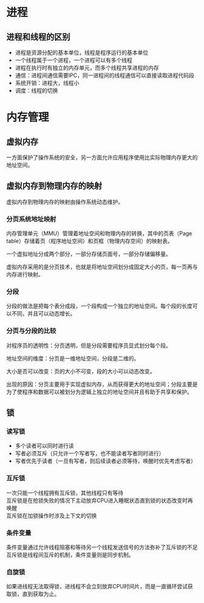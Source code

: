 
# 进程  

## 进程和线程的区别  
- 进程是资源分配的基本单位，线程是程序运行的基本单位  
- 一个线程属于一个进程，一个进程可以有多个线程  
- 进程在执行时有独立的内存单元，而多个线程共享进程的内存  
- 通信：进程间通信需要IPC，同一进程间的线程通信可以直接读取进程代码段  
- 系统开销：进程大，线程小  
- 调度：线程的切换  

# 内存管理  
## 虚拟内存  
一方面保护了操作系统的安全，另一方面允许应用程序使用比实际物理内存更大的地址空间。  

## 虚拟内存到物理内存的映射  
虚拟内存到物理内存的映射由操作系统动态维护。  
### 分页系统地址映射  
内存管理单元（MMU）管理着地址空间和物理内存的转换，其中的页表（Page table）存储着页（程序地址空间）和页框（物理内存空间）的映射表。

一个虚拟地址分成两个部分，一部分存储页面号，一部分存储偏移量。

虚拟内存采用的是分页技术，也就是将地址空间划分成固定大小的页，每一页再与内存进行映射。





### 分段  
分段的做法是把每个表分成段，一个段构成一个独立的地址空间。每个段的长度可以不同，并且可以动态增长。




### 分页与分段的比较
对程序员的透明性：分页透明，但是分段需要程序员显式划分每个段。

地址空间的维度：分页是一维地址空间，分段是二维的。

大小是否可以改变：页的大小不可变，段的大小可以动态改变。

出现的原因：分页主要用于实现虚拟内存，从而获得更大的地址空间；分段主要是为了使程序和数据可以被划分为逻辑上独立的地址空间并且有助于共享和保护。




## 锁  
### 读写锁  
- 多个读者可以同时进行读  
- 写者必须互斥（只允许一个写者写，也不能读者写者同时进行）  
- 写者优先于读者（一旦有写者，则后续读者必须等待，唤醒时优先考虑写者）  


### 互斥锁  
一次只能一个线程拥有互斥锁，其他线程只有等待  
互斥锁是在抢锁失败的情况下主动放弃CPU进入睡眠状态直到锁的状态改变时再唤醒  
互斥锁在加锁操作时涉及上下文的切换  

### 条件变量  
条件变量通过允许线程阻塞和等待另一个线程发送信号的方法弥补了互斥锁的不足  
互斥锁是线程间互斥的机制，条件变量则是同步机制。  

### 自旋锁  
如果进线程无法取得锁，进线程不会立刻放弃CPU时间片，而是一直循环尝试获取锁，直到获取为止。  












